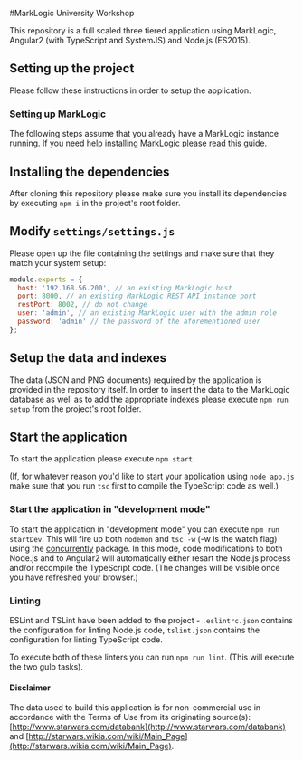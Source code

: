 #MarkLogic University Workshop

This repository is a full scaled three tiered application using MarkLogic, Angular2 (with TypeScript and SystemJS) and Node.js (ES2015).

## Setting up the project
Please follow these instructions in order to setup the application.

### Setting up MarkLogic
The following steps assume that you already have a MarkLogic instance running. If you need help [installing MarkLogic please read this guide](http://docs.marklogic.com/guide/installation/procedures#id_289620).

## Installing the dependencies
After cloning this repository please make sure you install its dependencies by executing `npm i` in the project's root folder.

## Modify `settings/settings.js`
Please open up the file containing the settings and make sure that they match your system setup:

```javascript
module.exports = {
  host: '192.168.56.200', // an existing MarkLogic host
  port: 8000, // an existing MarkLogic REST API instance port
  restPort: 8002, // do not change
  user: 'admin', // an existing MarkLogic user with the admin role
  password: 'admin' // the password of the aforementioned user
};
```

## Setup the data and indexes
The data (JSON and PNG documents) required by the application is provided in the repository itself. In order to insert the data to the MarkLogic database as well as to add the appropriate indexes please execute `npm run setup` from the project's root folder.

## Start the application
To start the application please execute `npm start`.

(If, for whatever reason you'd like to start your application using `node app.js` make sure that you run `tsc` first to compile the TypeScript code as well.)

### Start the application in "development mode"
To start the application in "development mode" you can execute `npm run startDev`. This will fire up both `nodemon` and `tsc -w` (-w is the watch flag) using the [concurrently](https://www.npmjs.com/package/concurrently) package. In this mode, code modifications to both Node.js and to Angular2 will automatically either resart the Node.js process and/or recompile the TypeScript code. (The changes will be visible once you have refreshed your browser.)

### Linting
ESLint and TSLint have been added to the project - `.eslintrc.json` contains the configuration for linting Node.js code, `tslint.json` contains the configuration for linting TypeScript code.

To execute both of these linters you can run `npm run lint`. (This will execute the two gulp tasks).

#### Disclaimer
The data used to build this application is for non-commercial use in accordance with the Terms of Use from its originating source(s): [http://www.starwars.com/databank](http://www.starwars.com/databank) and [http://starwars.wikia.com/wiki/Main_Page](http://starwars.wikia.com/wiki/Main_Page).